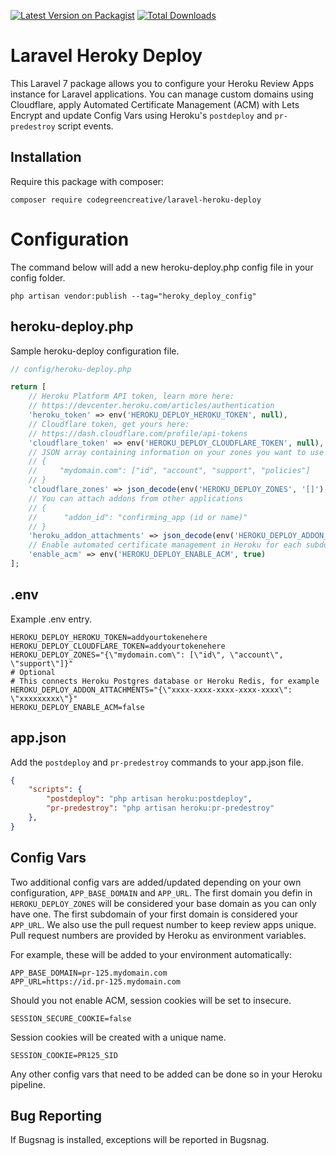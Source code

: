 [![Latest Version on Packagist](https://img.shields.io/packagist/v/codegreencreative/laravel-heroku-deploy.svg?style=flat-square)](https://packagist.org/packages/codegreencreative/laravel-heroku-deploy)
[![Total Downloads](https://img.shields.io/packagist/dt/codegreencreative/laravel-heroku-deploy.svg?style=flat-square)](https://packagist.org/packages/codegreencreative/laravel-heroku-deploy)

# Laravel Heroky Deploy

This Laravel 7 package allows you to configure your Heroku Review Apps instance for Laravel applications. You can manage custom domains using Cloudflare, apply Automated Certificate Management (ACM) with Lets Encrypt and update Config Vars using Heroku's `postdeploy` and `pr-predestroy` script events.

## Installation

Require this package with composer:

```shell
composer require codegreencreative/laravel-heroku-deploy
```

# Configuration

The command below will add a new heroku-deploy.php config file in your config folder.

```shell
php artisan vendor:publish --tag="heroky_deploy_config"
```

## heroku-deploy.php

Sample heroku-deploy configuration file.

```php
// config/heroku-deploy.php

return [
    // Heroku Platform API token, learn more here:
    // https://devcenter.heroku.com/articles/authentication
    'heroku_token' => env('HEROKU_DEPLOY_HEROKU_TOKEN', null),
    // Cloudflare token, get yours here:
    // https://dash.cloudflare.com/profile/api-tokens
    'cloudflare_token' => env('HEROKU_DEPLOY_CLOUDFLARE_TOKEN', null),
    // JSON array containing information on your zones you want to use for this project
    // {
    //     "mydomain.com": ["id", "account", "support", "policies"]
    // }
    'cloudflare_zones' => json_decode(env('HEROKU_DEPLOY_ZONES', '[]'), true),
    // You can attach addons from other applications
    // {
    //      "addon_id": "confirming_app (id or name)"
    // }
    'heroku_addon_attachments' => json_decode(env('HEROKU_DEPLOY_ADDON_ATTACHMENTS', '[]'), true),
    // Enable automated certificate management in Heroku for each subdomain
    'enable_acm' => env('HEROKU_DEPLOY_ENABLE_ACM', true)
];
```

## .env

Example .env entry.

```
HEROKU_DEPLOY_HEROKU_TOKEN=addyourtokenehere
HEROKU_DEPLOY_CLOUDFLARE_TOKEN=addyourtokenehere
HEROKU_DEPLOY_ZONES="{\"mydomain.com\": [\"id\", \"account\", \"support\"]}"
# Optional
# This connects Heroku Postgres database or Heroku Redis, for example
HEROKU_DEPLOY_ADDON_ATTACHMENTS="{\"xxxx-xxxx-xxxx-xxxx-xxxx\": \"xxxxxxxxx\"}"
HEROKU_DEPLOY_ENABLE_ACM=false
```

## app.json

Add the `postdeploy` and `pr-predestroy` commands to your app.json file.

```json
{
    "scripts": {
        "postdeploy": "php artisan heroku:postdeploy",
        "pr-predestroy": "php artisan heroku:pr-predestroy"
    }, 
}  
```

## Config Vars

Two additional config vars are added/updated depending on your own configuration, `APP_BASE_DOMAIN` and `APP_URL`. The first domain you defin in `HEROKU_DEPLOY_ZONES` will be considered your base domain as you can only have one. The first subdomain of your first domain is considered your `APP_URL`. We also use the pull request number to keep review apps unique. Pull request numbers are provided by Heroku as environment variables.

For example, these will be added to your environment automatically:

```
APP_BASE_DOMAIN=pr-125.mydomain.com
APP_URL=https://id.pr-125.mydomain.com
```

Should you not enable ACM, session cookies will be set to insecure.

```
SESSION_SECURE_COOKIE=false
```

Session cookies will be created with a unique name.

```
SESSION_COOKIE=PR125_SID
```

Any other config vars that need to be added can be done so in your Heroku pipeline.

## Bug Reporting

If Bugsnag is installed, exceptions will be reported in Bugsnag.
